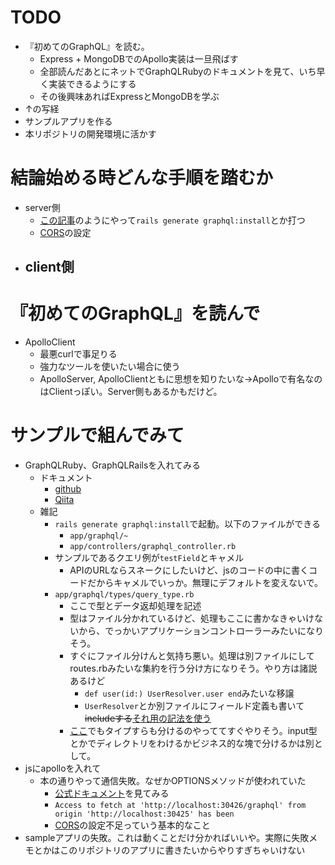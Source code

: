 # TODO
- 『初めてのGraphQL』を読む。
  - Express + MongoDBでのApollo実装は一旦飛ばす
  - 全部読んだあとにネットでGraphQLRubyのドキュメントを見て、いち早く実装できるようにする
  - その後興味あればExpressとMongoDBを学ぶ
- ↑の写経
- サンプルアプリを作る
- 本リポジトリの開発環境に活かす

# 結論始める時どんな手順を踏むか
- server側
  - [この記事](https://qiita.com/dkawabata/items/)のようにやって`rails generate graphql:install`とか打つ
  - [CORS](https://qiita.com/sugo/items/9c5f9cc5d88e6d7efa2d#rack-cors%E3%81%AE%E5%88%A9%E7%94%A8)の設定
- client側
  - 

# 『初めてのGraphQL』を読んで
- ApolloClient
  - 最悪curlで事足りる
  - 強力なツールを使いたい場合に使う
  - ApolloServer, ApolloClientともに思想を知りたいな→Apolloで有名なのはClientっぽい。Server側もあるかもだけど。
  
# サンプルで組んでみて
- GraphQLRuby、GraphQLRailsを入れてみる
  - ドキュメント
    - [github](https://github.com/rmosolgo/graphql-ruby)
    - [Qiita](https://qiita.com/dkawabata/items/4fd965ee6d7295386a8b)
  - 雑記
    - `rails generate graphql:install`で起動。以下のファイルができる
      - `app/graphql/~`
      - `app/controllers/graphql_controller.rb`
    - サンプルであるクエリ例が`testField`とキャメル
      - APIのURLならスネークにしたいけど、jsのコードの中に書くコードだからキャメルでいっか。無理にデフォルトを変えないで。
    - `app/graphql/types/query_type.rb`
      - ここで型とデータ返却処理を記述
      - 型はファイル分かれているけど、処理もここに書かなきゃいけないから、でっかいアプリケーションコントローラーみたいになりそう。
      - すぐにファイル分けんと気持ち悪い。処理は別ファイルにしてroutes.rbみたいな集約を行う分け方になりそう。やり方は諸説あるけど
        - `def user(id:) UserResolver.user end`みたいな移譲
        - `UserResolver`とか別ファイルにフィールド定義も書いて~~includeする~~[それ用の記法を使う](https://qiita.com/kshibata101/items/4fa24fea575c5e5e0ce1)
      - [ここ](https://blog.spacemarket.com/code/graphql-ruby-concerns/)でもタイプすらも分けるのやっててすぐやりそう。input型とかでディレクトリをわけるかビジネス的な塊で分けるかは別として。
- jsにapolloを入れて
  - 本の通りやって通信失敗。なぜかOPTIONSメソッドが使われていた
    - [公式ドキュメント](https://github.com/apollographql/apollo-client/blob/master/src/ApolloClient.ts)を見てみる
    - `Access to fetch at 'http://localhost:30426/graphql' from origin 'http://localhost:30425' has been`
    - [CORS](https://qiita.com/sugo/items/9c5f9cc5d88e6d7efa2d#rack-cors%E3%81%AE%E5%88%A9%E7%94%A8)の設定不足っていう基本的なこと
- sampleアプリの失敗。これは動くことだけ分かればいいや。実際に失敗メモとかはこのリポジトリのアプリに書きたいからやりすぎちゃいけない